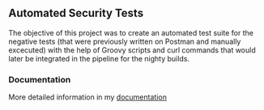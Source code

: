 ## Automated Security Tests

The objective of this project was to create an automated test suite for the negative tests (that were previously written on Postman and manually excecuted) with the help of Groovy scripts and curl commands that would later be integrated in the pipeline for the nighty builds.

### Documentation
More detailed information in my [documentation](https://docs.google.com/document/d/e/2PACX-1vTOGenLaVLj69VWdeB2KYtRM6SFJ31yzIXHpYsJHTwR0Ot2HGCl0RSt8fymJaQ8ndRwfKzYMr8xT8Lz/pub) 
